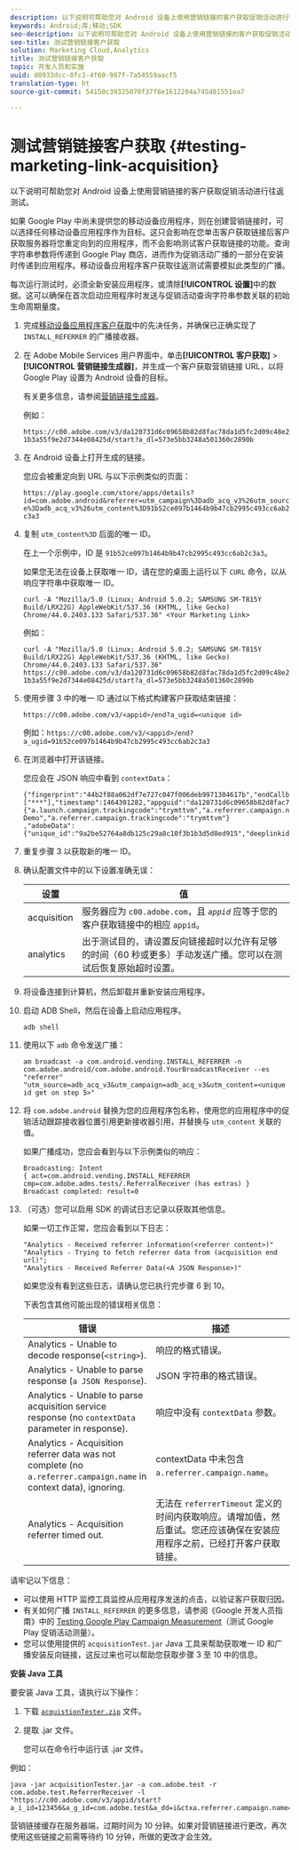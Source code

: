```yaml
---
description: 以下说明可帮助您对 Android 设备上使用营销链接的客户获取促销活动进行往返测试。
keywords: Android;库;移动;SDK
seo-description: 以下说明可帮助您对 Android 设备上使用营销链接的客户获取促销活动进行往返测试。
seo-title: 测试营销链接客户获取
solution: Marketing Cloud,Analytics
title: 测试营销链接客户获取
topic: 开发人员和实施
uuid: d0933dcc-8fc3-4f60-987f-7a54559aacf5
translation-type: ht
source-git-commit: 54150c39325070f37f8e1612204a745d81551ea7

---
```



# 测试营销链接客户获取 {#testing-marketing-link-acquisition}

以下说明可帮助您对 Android 设备上使用营销链接的客户获取促销活动进行往返测试。

如果 Google Play 中尚未提供您的移动设备应用程序，则在创建营销链接时，可以选择任何移动设备应用程序作为目标。这只会影响在您单击客户获取链接后客户获取服务器将您重定向到的应用程序，而不会影响测试客户获取链接的功能。查询字符串参数将传递到 Google Play 商店，进而作为促销活动广播的一部分在安装时传递到应用程序。移动设备应用程序客户获取往返测试需要模拟此类型的广播。

每次运行测试时，必须全新安装应用程序，或清除&#x200B;**[!UICONTROL 设置]**&#x200B;中的数据。这可以确保在首次启动应用程序时发送与促销活动查询字符串参数关联的初始生命周期量度。

1. 完成[移动设备应用程序客户获取](/help/android/acquisition-main/acquisition.md)中的先决任务，并确保已正确实现了 `INSTALL_REFERRER` 的广播接收器。
1. 在 Adobe Mobile Services 用户界面中，单击&#x200B;**[!UICONTROL 客户获取]** &gt; **[!UICONTROL 营销链接生成器]**，并生成一个客户获取营销链接 URL，以将 Google Play 设置为 Android 设备的目标。

   有关更多信息，请参阅[营销链接生成器](/help/using/acquisition-main/c-marketing-links-builder/c-marketing-links-builder.md)。

   例如：

   `https://c00.adobe.com/v3/da120731d6c09658b82d8fac78da1d5fc2d09c48e21b3a55f9e2d7344e08425d/start?a_dl=573e5bb3248a501360c2890b`

1. 在 Android 设备上打开生成的链接。

   您应会被重定向到 URL 与以下示例类似的页面：

   `https://play.google.com/store/apps/details?id=com.adobe.android&referrer=utm_campaign%3Dadb_acq_v3%26utm_source%3Dadb_acq_v3%26utm_content%3D91b52ce097b1464b9b47cb2995c493cc6ab2c3a3`

1. 复制 `utm_content%3D` 后面的唯一 ID。

   在上一个示例中，ID 是 `91b52ce097b1464b9b47cb2995c493cc6ab2c3a3`。

   如果您无法在设备上获取唯一 ID，请在您的桌面上运行以下 `CURL` 命令，以从响应字符串中获取唯一 ID。

   `curl -A "Mozilla/5.0 (Linux; Android 5.0.2; SAMSUNG SM-T815Y Build/LRX22G) AppleWebKit/537.36 (KHTML, like Gecko) Chrome/44.0.2403.133 Safari/537.36" <Your Marketing Link>`

   例如：

   `curl -A "Mozilla/5.0 (Linux; Android 5.0.2; SAMSUNG SM-T815Y Build/LRX22G) AppleWebKit/537.36 (KHTML, like Gecko) Chrome/44.0.2403.133 Safari/537.36" https://c00.adobe.com/v3/da120731d6c09658b82d8fac78da1d5fc2d09c48e21b3a55f9e2d7344e08425d/start?a_dl=573e5bb3248a501360c2890b`

1. 使用步骤 3 中的唯一 ID 通过以下格式构建客户获取结束链接：

   `https://c00.adobe.com/v3/<appid>/end?a_ugid=<unique id>`

   例如：`https://c00.adobe.com/v3/<appid>/end?a_ugid=91b52ce097b1464b9b47cb2995c493cc6ab2c3a3`

1. 在浏览器中打开该链接。

   您应会在 JSON 响应中看到 `contextData`：

   ```
   {"fingerprint":"44b2f88a062df7e727c047f006deb9971304617b","endCallbacks":["***"],"timestamp":1464301282,"appguid":"da120731d6c09658b82d8fac78da1d5fc2d09c48e21b3a55f9e2d7344e08425d","contextData": 
   {"a.launch.campaign.trackingcode":"trymttvm","a.referrer.campaign.name":"Android Demo","a.referrer.campaign.trackingcode":"trymttvm"} 
   ,"adobeData":{"unique_id":"9a2be52764a8db125c29a8c10f3b1b3d5d8ed915","deeplinkid":"57476c26072932ec6d3a470b"}}.
   ```

1. 重复步骤 3 以获取新的唯一 ID。
1. 确认配置文件中的以下设置准确无误：

   | 设置 | 值 |
   |--- |--- |
   | acquisition | 服务器应为 `c00.adobe.com`，且 *`appid`* 应等于您的客户获取链接中的相应 `appid`。 |
   | analytics | 出于测试目的，请设置反向链接超时以允许有足够的时间（60 秒或更多）手动发送广播。您可以在测试后恢复原始超时设置。 |

1. 将设备连接到计算机，然后卸载并重新安装应用程序。
1. 启动 ADB Shell，然后在设备上启动应用程序。

   ```
   adb shell
   ```

1. 使用以下 `adb` 命令发送广播：

   ```
   am broadcast -a com.android.vending.INSTALL_REFERRER -n com.adobe.android/com.adobe.android.YourBroadcastReceiver --es "referrer" "utm_source=adb_acq_v3&utm_campaign=adb_acq_v3&utm_content=<unique id get on step 5>"
   ```

1. 将 `com.adobe.android` 替换为您的应用程序包名称，使用您的应用程序中的促销活动跟踪接收器位置引用更新接收器引用，并替换与 `utm_content` 关联的值。

   如果广播成功，您应会看到与以下示例类似的响应：

   ```
   Broadcasting: Intent 
   { act=com.android.vending.INSTALL_REFERRER cmp=com.adobe.adms.tests/.ReferralReceiver (has extras) } 
   Broadcast completed: result=0 
   ```

1. （可选）您可以启用 SDK 的调试日志记录以获取其他信息。

   如果一切工作正常，您应会看到以下日志：

   ```
   "Analytics - Received referrer information(<referrer content>)" 
   "Analytics - Trying to fetch referrer data from (acquisition end url)"; 
   "Analytics - Received Referrer Data(<A JSON Response>)"
   ```

   如果您没有看到这些日志，请确认您已执行完步骤 6 到 10。

   下表包含其他可能出现的错误相关信息：

   | 错误 | 描述 |
   |--- |--- |
   | Analytics - Unable to decode response(`<string>`). | 响应的格式错误。 |
   | Analytics - Unable to parse response (`a JSON Response`). | JSON 字符串的格式错误。 |
   | Analytics - Unable to parse acquisition service response (no `contextData` parameter in response). | 响应中没有 `contextData` 参数。 |
   | Analytics - Acquisition referrer data was not complete (no `a.referrer.campaign.name` in context data), ignoring. | contextData 中未包含 `a.referrer.campaign.name`。 |
   | Analytics - Acquisition referrer timed out. | 无法在 `referrerTimeout` 定义的时间内获取响应。请增加值，然后重试。您还应该确保在安装应用程序之前，已经打开客户获取链接。 |

请牢记以下信息：

* 可以使用 HTTP 监控工具监控从应用程序发送的点击，以验证客户获取归因。
* 有关如何广播 `INSTALL_REFERRER` 的更多信息，请参阅《Google 开发人员指南》中的 [Testing Google Play Campaign Measurement](https://developers.google.com/analytics/solutions/testing-play-campaigns)（测试 Google Play 促销活动测量）。
* 您可以使用提供的 `acquisitionTest.jar` Java 工具来帮助获取唯一 ID 和广播安装反向链接，这反过来也可以帮助您获取步骤 3 至 10 中的信息。

**安装 Java 工具**

要安装 Java 工具，请执行以下操作：

1. 下载 [`acquistionTester.zip`](../assets/acquisitionTester.zip) 文件。
1. 提取 .jar 文件。

   您可以在命令行中运行该 .jar 文件。

例如：

```
java -jar acquisitionTester.jar -a com.adobe.test -r com.adobe.test.ReferrerReceiver -l "https://c00.adobe.com/v3/appid/start?a_i_id=123456&a_g_id=com.adobe.test&a_dd=i&ctxa.referrer.campaign.name=name&ctxa.referrer.campaign.trackingcode=1234
```

营销链接缓存在服务器端，过期时间为 10 分钟。如果对营销链接进行更改，再次使用这些链接之前需等待约 10 分钟，所做的更改才会生效。
